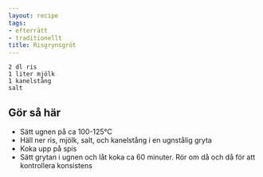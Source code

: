```yaml
---
layout: recipe
tags:
- efterrätt
- traditionellt
title: Risgrynsgröt
---
```



```
2 dl ris
1 liter mjölk
1 kanelstång
salt
```
## Gör så här
* Sätt ugnen på ca 100-125°C
* Häll ner ris, mjölk, salt, och kanelstång i en ugnstålig gryta
* Koka upp på spis
* Sätt grytan i ugnen och låt koka ca 60 minuter. Rör om då och då för att kontrollera konsistens
